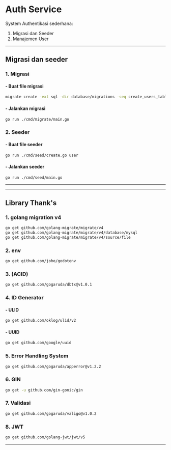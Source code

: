 # Auth Service
System Authentikasi sederhana:
1. Migrasi dan Seeder
2. Manajemen User

---
## Migrasi dan seeder
### 1. Migrasi
#### - Buat file migrasi
```bash
migrate create -ext sql -dir database/migrations -seq create_users_table
```
#### - Jalankan migrasi
```bash
go run ./cmd/migrate/main.go
```
### 2. Seeder
#### - Buat file seeder
```bash
go run ./cmd/seed/create.go user
```
#### - Jalankan seeder
```bash
go run ./cmd/seed/main.go
```
---

---
## Library Thank's
### 1. golang migration v4
```bash
go get github.com/golang-migrate/migrate/v4
go get github.com/golang-migrate/migrate/v4/database/mysql
go get github.com/golang-migrate/migrate/v4/source/file
```

### 2. env
```bash
go get github.com/joho/godotenv
```

### 3. (ACID)
```bash
go get github.com/gogaruda/dbtx@v1.0.1
```

### 4. ID Generator
#### - ULID
```bash
go get github.com/oklog/ulid/v2
```
#### - UUID
```bash
go get github.com/google/uuid
```

### 5. Error Handling System
```bash
go get github.com/gogaruda/apperror@v1.2.2
```

### 6. GIN
```bash
go get -u github.com/gin-gonic/gin
```

### 7. Validasi
```bash
go get github.com/gogaruda/valigo@v1.0.2
```

### 8. JWT
```bash
go get github.com/golang-jwt/jwt/v5
```
---